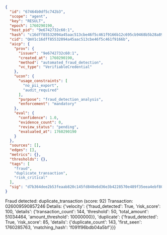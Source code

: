 ```json
{
  "id": "67464b0df5c742b3",
  "scope": "agent",
  "key": "RESULT",
  "epoch": 1760290190,
  "host_pid": "9e6742732c60:1",
  "hash": "c16dff85532094a45aac513cbe46f5c461f9166b12c695cb9468b5b28a894e3a",
  "cid": "QmV1c16dff85532094a45aac513cbe46f5c461f9166b",
  "aicp": {
    "prov": {
      "issuer": "9e6742732c60:1",
      "created_at": 1760290190,
      "method": "automated_fraud_detection",
      "vc_type": "VerifiableCredential"
    },
    "ucon": {
      "usage_constraints": [
        "no_pii_export",
        "audit_required"
      ],
      "purpose": "fraud_detection_analysis",
      "enforcement": "mandatory"
    },
    "eval": {
      "confidence": 1.0,
      "evidence_count": 0,
      "review_status": "pending",
      "evaluated_at": 1760290190
    }
  },
  "sources": [],
  "edges": [],
  "metrics": {},
  "thresholds": {},
  "tags": [
    "fraud",
    "duplicate_transaction",
    "risk_critical"
  ],
  "sig": "d7b364dee2b53feaab820c145fd840e6d36e3b4228570e489f35eea4ebf805f5"
}
```

Fraud detected: duplicate_transaction (score: 92)
Transaction: 026009590857246
Details: {'velocity': {'fraud_detected': True, 'risk_score': 100, 'details': {'transaction_count': 144, 'threshold': 50, 'total_amount': 51034464, 'amount_threshold': 10000000}}, 'duplicate': {'fraud_detected': True, 'risk_score': 85, 'details': {'duplicate_count': 143, 'first_seen': 1760285763, 'matching_hash': 'f091f96bdb04a5bf'}}}